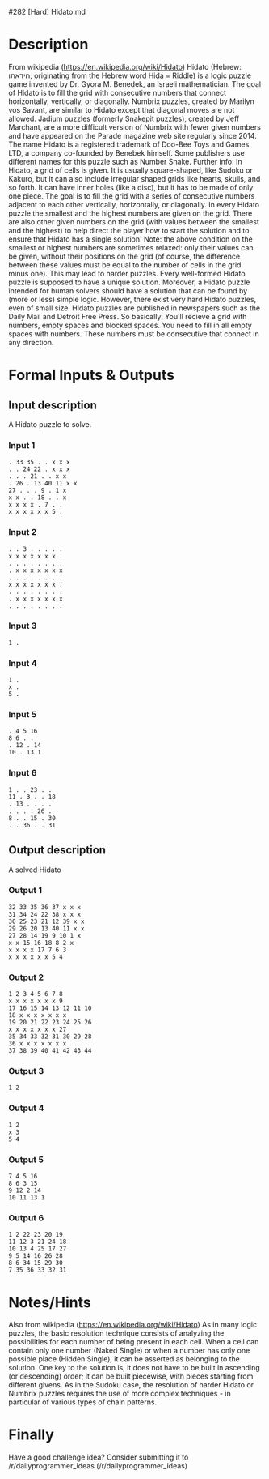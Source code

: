 #282 [Hard] Hidato.md

# Description
From wikipedia
(https://en.wikipedia.org/wiki/Hidato)
Hidato (Hebrew: חידאתו‎‎, originating from the Hebrew word Hida = Riddle) is a logic puzzle game invented by Dr. Gyora M. Benedek, an Israeli mathematician. The goal of Hidato is to fill the grid with consecutive numbers that connect horizontally, vertically, or diagonally. Numbrix puzzles, created by Marilyn vos Savant, are similar to Hidato except that diagonal moves are not allowed. Jadium puzzles (formerly Snakepit puzzles), created by Jeff Marchant, are a more difficult version of Numbrix with fewer given numbers and have appeared on the Parade magazine web site regularly since 2014. The name Hidato is a registered trademark of Doo-Bee Toys and Games LTD, a company co-founded by Benebek himself. Some publishers use different names for this puzzle such as Number Snake.
Further info:
In Hidato, a grid of cells is given. It is usually square-shaped, like Sudoku or Kakuro, but it can also include irregular shaped grids like hearts, skulls, and so forth. It can have inner holes (like a disc), but it has to be made of only one piece.
The goal is to fill the grid with a series of consecutive numbers adjacent to each other vertically, horizontally, or diagonally.
In every Hidato puzzle the smallest and the highest numbers are given on the grid. There are also other given numbers on the grid (with values between the smallest and the highest) to help direct the player how to start the solution and to ensure that Hidato has a single solution.
Note: the above condition on the smallest or highest numbers are sometimes relaxed: only their values can be given, without their positions on the grid (of course, the difference between these values must be equal to the number of cells in the grid minus one). This may lead to harder puzzles.
Every well-formed Hidato puzzle is supposed to have a unique solution. Moreover, a Hidato puzzle intended for human solvers should have a solution that can be found by (more or less) simple logic. However, there exist very hard Hidato puzzles, even of small size.
Hidato puzzles are published in newspapers such as the Daily Mail and Detroit Free Press.
So basically:
You'll recieve a grid with numbers, empty spaces and blocked spaces.
You need to fill in all empty spaces with numbers. These numbers must be consecutive that connect in any direction.
# Formal Inputs & Outputs
## Input description
A Hidato puzzle to solve.
### Input 1

```
. 33 35 . . x x x
. . 24 22 . x x x
. . . 21 . . x x
. 26 . 13 40 11 x x
27 . . . 9 . 1 x
x x . . 18 . . x
x x x x . 7 . .
x x x x x x 5 .
```
### Input 2

```
. . 3 . . . . .
x x x x x x x .
. . . . . . . .
. x x x x x x x
. . . . . . . .
x x x x x x x .
. . . . . . . .
. x x x x x x x
. . . . . . . .
```
### Input 3

```
1 .
```
### Input 4

```
1 .
x .
5 .
```
### Input 5

```
. 4 5 16
8 6 . .
. 12 . 14
10 . 13 1
```
### Input 6

```
1 . . 23 . .
11 . 3 . . 18
. 13 . . . .
. . . . 26 .
8 . . 15 . 30
. . 36 . . 31
```
## Output description
A solved Hidato
### Output 1

```
32 33 35 36 37 x x x
31 34 24 22 38 x x x
30 25 23 21 12 39 x x
29 26 20 13 40 11 x x
27 28 14 19 9 10 1 x
x x 15 16 18 8 2 x
x x x x 17 7 6 3
x x x x x x 5 4
```
### Output 2

```
1 2 3 4 5 6 7 8
x x x x x x x 9
17 16 15 14 13 12 11 10
18 x x x x x x x
19 20 21 22 23 24 25 26
x x x x x x x 27
35 34 33 32 31 30 29 28
36 x x x x x x x
37 38 39 40 41 42 43 44
```
### Output 3

```
1 2
```
### Output 4

```
1 2
x 3
5 4
```
### Output 5

```
7 4 5 16
8 6 3 15
9 12 2 14
10 11 13 1
```
### Output 6

```
1 2 22 23 20 19
11 12 3 21 24 18
10 13 4 25 17 27
9 5 14 16 26 28
8 6 34 15 29 30
7 35 36 33 32 31
```
# Notes/Hints
Also from wikipedia
(https://en.wikipedia.org/wiki/Hidato)
As in many logic puzzles, the basic resolution technique consists of analyzing the possibilities for each number of being present in each cell. When a cell can contain only one number (Naked Single) or when a number has only one possible place (Hidden Single), it can be asserted as belonging to the solution.
One key to the solution is, it does not have to be built in ascending (or descending) order; it can be built piecewise, with pieces starting from different givens.
As in the Sudoku case, the resolution of harder Hidato or Numbrix puzzles requires the use of more complex techniques - in particular of various types of chain patterns.
# Finally
Have a good challenge idea?
Consider submitting it to /r/dailyprogrammer_ideas
(/r/dailyprogrammer_ideas)
